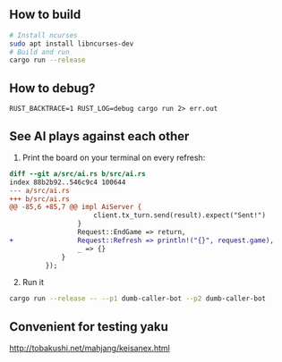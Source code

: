 ## How to build

```sh
# Install ncurses
sudo apt install libncurses-dev
# Build and run
cargo run --release
```

## How to debug?

    RUST_BACKTRACE=1 RUST_LOG=debug cargo run 2> err.out

## See AI plays against each other

1. Print the board on your terminal on every refresh:

```diff
diff --git a/src/ai.rs b/src/ai.rs
index 88b2b92..546c9c4 100644
--- a/src/ai.rs
+++ b/src/ai.rs
@@ -85,6 +85,7 @@ impl AiServer {
                     client.tx_turn.send(result).expect("Sent!")
                 }
                 Request::EndGame => return,
+                Request::Refresh => println!("{}", request.game),
                 _ => {}
             }
         });
```

2. Run it

```sh
cargo run --release -- --p1 dumb-caller-bot --p2 dumb-caller-bot
```

## Convenient for testing yaku

http://tobakushi.net/mahjang/keisanex.html
